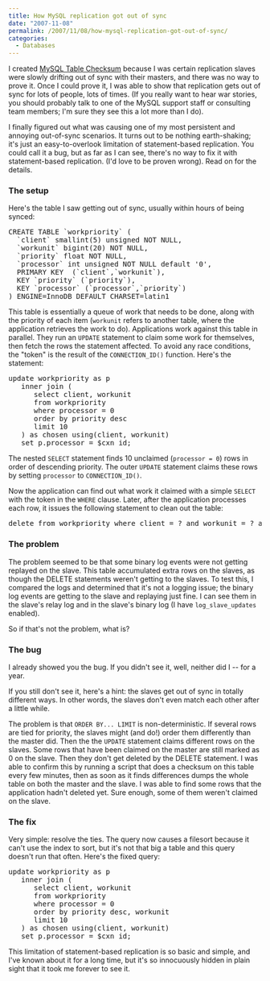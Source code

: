 ```yaml
---
title: How MySQL replication got out of sync
date: "2007-11-08"
permalink: /2007/11/08/how-mysql-replication-got-out-of-sync/
categories:
  - Databases
---
```

I created [MySQL Table Checksum][1] because I was certain replication slaves were slowly drifting out of sync with their masters, and there was no way to prove it. Once I could prove it, I was able to show that replication gets out of sync for lots of people, lots of times. (If you really want to hear war stories, you should probably talk to one of the MySQL support staff or consulting team members; I'm sure they see this a lot more than I do).

I finally figured out what was causing one of my most persistent and annoying out-of-sync scenarios. It turns out to be nothing earth-shaking; it's just an easy-to-overlook limitation of statement-based replication. You could call it a bug, but as far as I can see, there's no way to fix it with statement-based replication. (I'd love to be proven wrong). Read on for the details.

### The setup

Here's the table I saw getting out of sync, usually within hours of being synced:

<pre>CREATE TABLE `workpriority` (
  `client` smallint(5) unsigned NOT NULL,
  `workunit` bigint(20) NOT NULL,
  `priority` float NOT NULL,
  `processor` int unsigned NOT NULL default '0',
  PRIMARY KEY  (`client`,`workunit`),
  KEY `priority` (`priority`),
  KEY `processor` (`processor`,`priority`)
) ENGINE=InnoDB DEFAULT CHARSET=latin1</pre>

This table is essentially a queue of work that needs to be done, along with the priority of each item (`workunit` refers to another table, where the application retrieves the work to do). Applications work against this table in parallel. They run an `UPDATE` statement to claim some work for themselves, then fetch the rows the statement affected. To avoid any race conditions, the "token" is the result of the `CONNECTION_ID()` function. Here's the statement:

<pre>update workpriority as p
   inner join (
      select client, workunit
      from workpriority
      where processor = 0
      order by priority desc
      limit 10
   ) as chosen using(client, workunit)
   set p.processor = $cxn_id;</pre>

The nested `SELECT` statement finds 10 unclaimed (`processor = 0`) rows in order of descending priority. The outer `UPDATE` statement claims these rows by setting `processor` to `CONNECTION_ID()`.

Now the application can find out what work it claimed with a simple `SELECT` with the token in the `WHERE` clause. Later, after the application processes each row, it issues the following statement to clean out the table:

<pre>delete from workpriority where client = ? and workunit = ? and processor = ?;</pre>

### The problem

The problem seemed to be that some binary log events were not getting replayed on the slave. This table accumulated extra rows on the slaves, as though the DELETE statements weren't getting to the slaves. To test this, I compared the logs and determined that it's not a logging issue; the binary log events are getting to the slave and replaying just fine. I can see them in the slave's relay log and in the slave's binary log (I have `log_slave_updates` enabled).

So if that's not the problem, what is?

### The bug

I already showed you the bug. If you didn't see it, well, neither did I -- for a year.

If you still don't see it, here's a hint: the slaves get out of sync in totally different ways. In other words, the slaves don't even match each other after a little while.

The problem is that `ORDER BY... LIMIT` is non-deterministic. If several rows are tied for priority, the slaves might (and do!) order them differently than the master did. Then the the `UPDATE` statement claims different rows on the slaves. Some rows that have been claimed on the master are still marked as 0 on the slave. Then they don't get deleted by the DELETE statement. I was able to confirm this by running a script that does a checksum on this table every few minutes, then as soon as it finds differences dumps the whole table on both the master and the slave. I was able to find some rows that the application hadn't deleted yet. Sure enough, some of them weren't claimed on the slave.

### The fix

Very simple: resolve the ties. The query now causes a filesort because it can't use the index to sort, but it's not that big a table and this query doesn't run that often. Here's the fixed query:

<pre>update workpriority as p
   inner join (
      select client, workunit
      from workpriority
      where processor = 0
      order by priority desc, workunit
      limit 10
   ) as chosen using(client, workunit)
   set p.processor = $cxn_id;</pre>

This limitation of statement-based replication is so basic and simple, and I've known about it for a long time, but it's so innocuously hidden in plain sight that it took me forever to see it.

 [1]: http://code.google.com/p/maatkit/
